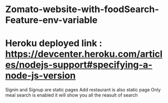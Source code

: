 # Zomato-website-with-foodSearch-Feature-env-variable
# Heroku deployed link : https://devcenter.heroku.com/articles/nodejs-support#specifying-a-node-js-version

Signin and Signup are static pages
Add restaurant is also static page
Only meal search is enabled it will show you all the reasult of search
